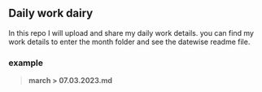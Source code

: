 ## Daily work dairy

In this repo I will upload and share my daily work details. you can find my work details to enter the month folder and see the datewise readme file.

### example

> **march > 07.03.2023.md**
